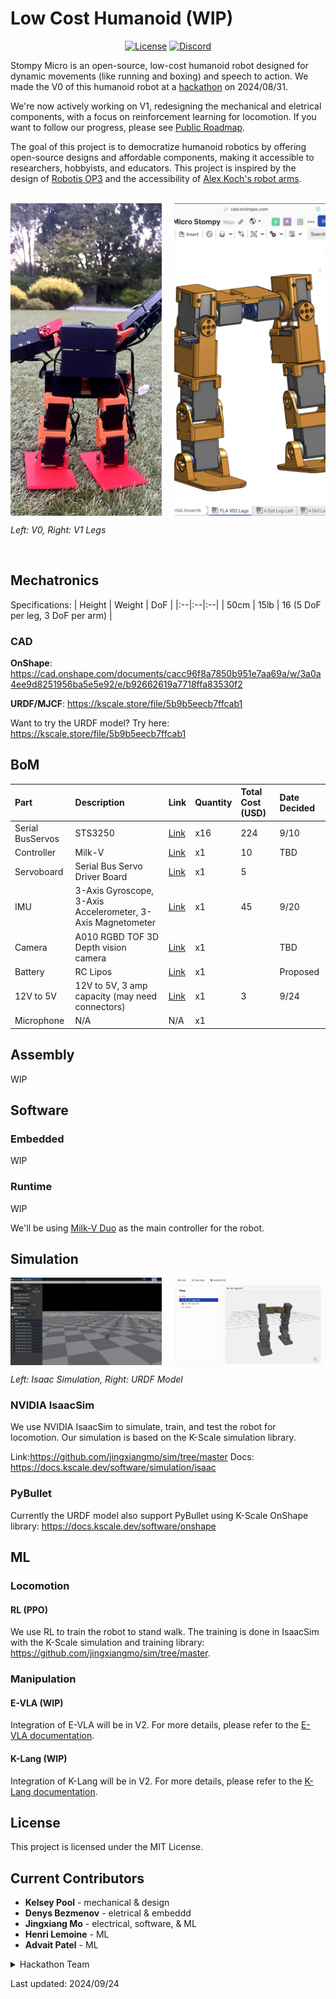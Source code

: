 # Low Cost Humanoid (WIP)

<div align="center">

[![License](https://img.shields.io/badge/license-MIT-green)](https://github.com/kscalelabs/onshape/blob/main/LICENSE)
[![Discord](https://img.shields.io/discord/1280974143936004238)](https://discord.gg/kN8jXdt7Rx)
<!-- [![Wiki](https://img.shields.io/badge/wiki-humanoids-black)](https://humanoids.wiki) -->
</div>


Stompy Micro is an open-source, low-cost humanoid robot designed for dynamic movements (like running and boxing) and speech to action. We made the V0 of this humanoid robot at a [hackathon](https://github.com/jingxiangmo/low_cost_humanoid/blob/0ab372ece6673fc3f66a62588d88ebfb2695d9be/README.md) on 2024/08/31. 

We're now actively working on V1, redesigning the mechanical and eletrical components, with a focus on reinforcement learning for locomotion. If you want to follow our progress, please see [Public Roadmap](https://jingxiangmo.notion.site/1041ecfa6e9680ebba48e2d6671842ee?v=db386e8deaab4b008bdca9787878d743&pvs=74).

The goal of this project is to democratize humanoid robotics by offering open-source designs and affordable components, making it accessible to researchers, hobbyists, and educators. This project is inspired by the design of [Robotis OP3](https://emanual.robotis.com/docs/en/platform/op3/introduction/) and the accessibility of [Alex Koch's robot arms](https://github.com/AlexanderKoch-Koch/low_cost_robot).

<br/>
<div style="display: flex; justify-content: space-between;">
    <img src="/public/waving.png" alt="Robot Waving" style="width: 48%; height: 500px; object-fit: cover;">
    <img src="/public/CAD.png" alt="CAD Model" style="width: 48%; height: 500px; object-fit: cover;">
</div>

*Left: V0, Right: V1 Legs*


<br/>



## Mechatronics

Specifications:
| Height | Weight | DoF |
|:--|:--|:--|
| 50cm | 15lb | 16 (5 DoF per leg, 3 DoF per arm) |

### CAD

**OnShape**: https://cad.onshape.com/documents/cacc96f8a7850b951e7aa69a/w/3a0a4ee9d8251956ba5e5e92/e/b92662619a7718ffa83530f2

**URDF/MJCF**: https://kscale.store/file/5b9b5eecb7ffcab1

Want to try the URDF model? Try here: https://kscale.store/file/5b9b5eecb7ffcab1



## BoM
| Part         | Description                                                                   | Link                                                                                                                                             | Quantity | Total Cost (USD) | Date Decided |
|:--           |:--                                                                            |:--                                                                                                                                              |:--       |:--               |:--           |
| Serial BusServos       | STS3250                                 | [Link](https://www.alibaba.com/product-detail/50KG-High-Torque-HV-Robot-Servo_1601045497742.html)                | x16      | 224              | 9/10         |
| Controller   | Milk-V                                              | [Link](https://milkv.io/duo-s)                                                                                                             | x1       | 10               | TBD          |
| Servoboard   | Serial Bus Servo Driver Board                                                  | [Link](https://www.waveshare.com/product/bus-servo-adapter-a.htm)                                                                   | x1       | 5                |              |
| IMU          | 3-Axis Gyroscope, 3-Axis Accelerometer, 3-Axis Magnetometer                    | [Link](https://ozzmaker.com/product/berryimu-accelerometer-gyroscope-magnetometer-barometricaltitude-sensor/)                                 | x1       | 45               | 9/20         |
| Camera | A010 RGBD TOF 3D Depth vision camera                                           | [Link](https://www.amazon.com/Sipeed-MaixSense-Vision-Camera-MS-A075V/dp/B0BPSSFLGH?th=1)                                                      | x1       |                  | TBD          |
| Battery      | RC Lipos                                                                      | [Link](https://www.amazon.com/KBT-1200mAh-Rechargeable-Replacement-Compatible/dp/B0C23Y3VZK?source=ps-sl-shoppingads-lpcontext&ref_=fplfs&smid=A3FKMD6P089KQA&th=1) | x1       |                  | Proposed     |
| 12V to 5V    | 12V to 5V, 3 amp capacity (may need connectors)                               | [Link](https://www.digikey.com/en/products/detail/dfrobot/DFR0571/9559261?utm_adgroup=&utm_source=google&utm_medium=cpc&utm_campaign=PMax%20Shopping_Product_Low%20ROAS%20Categories&utm_term=&utm_content=&utm_id=go_cmp-20243063506_adg-_ad-__dev-m_ext-_prd-9559261_sig-Cj0KCQjwxsm3BhDrARIsAMtVz6OMuYeF6xr0kLeY_OpvuVUEMmsyxZNsa2Y6567T93VBpmQ31ocUh2kaAkzOEALw_wcB&gad_source=1&gbraid=0AAAAADrbLlgUgtqZiYHKHVpeN-YpI-cro&gclid=Cj0KCQjwxsm3BhDrARIsAMtVz6OMuYeF6xr0kLeY_OpvuVUEMmsyxZNsa2Y6567T93VBpmQ31ocUh2kaAkzOEALw_wcB) | x1       | 3                | 9/24         |
| Microphone   | N/A                                                                  |                                                 N/A                                                                                                  | x1       |                  |              |


## Assembly
WIP


## Software

### Embedded
WIP

### Runtime
WIP

We'll be using [Milk-V Duo](https://milkv.io/duo-s) as the main controller for the robot. 

## Simulation

<div style="display: flex; justify-content: space-between;">
        <img src="/public/isaac.png" alt="Isaac Simulation" style="width: 48%; height: auto; object-fit: cover;">
        <img src="/public/urdf.png" alt="URDF Model" style="width: 48%; height: auto; object-fit: cover;">
</div>

*Left: Isaac Simulation, Right: URDF Model*


### NVIDIA IsaacSim
We use NVIDIA IsaacSim to simulate, train, and test the robot for locomotion. Our simulation is based on the K-Scale simulation library.

Link:https://github.com/jingxiangmo/sim/tree/master
Docs: https://docs.kscale.dev/software/simulation/isaac

### PyBullet
Currently the URDF model also support PyBullet using K-Scale OnShape library: https://docs.kscale.dev/software/onshape

## ML
### Locomotion
#### RL (PPO)
We use RL to train the robot to stand walk. The training is done in IsaacSim with the K-Scale simulation and training library: https://github.com/jingxiangmo/sim/tree/master.

### Manipulation
#### E-VLA (WIP)
Integration of E-VLA will be in V2. For more details, please refer to the [E-VLA documentation](https://docs.kscale.dev/software/models/evla).

#### K-Lang (WIP)
Integration of K-Lang will be in V2. For more details, please refer to the [K-Lang documentation](https://docs.kscale.dev/software/klang/intro).



## License
This project is licensed under the MIT License.


## Current Contributors

- **Kelsey Pool** - mechanical & design
- **Denys Bezmenov** - eletrical & embeddd
- **Jingxiang Mo** - electrical, software, & ML
- **Henri Lemoine** - ML
- **Advait Patel** - ML


<details>
<summary>Hackathon Team</summary>

- **Kelsey Pool** - Mechanical design
- **Denys Bezmenov** - Eletrical and software control
- **Jingxiang Mo** - Mechanical assembly, electrical, and software control
- **Baaqer Farhat** - Mechanical assembly, software

Acknowledgements:
- **Jacob Zietek** - AI/ML and simulation help 
- **Saad Sharief** - Teleoperation help

</details>

Last updated: 2024/09/24
